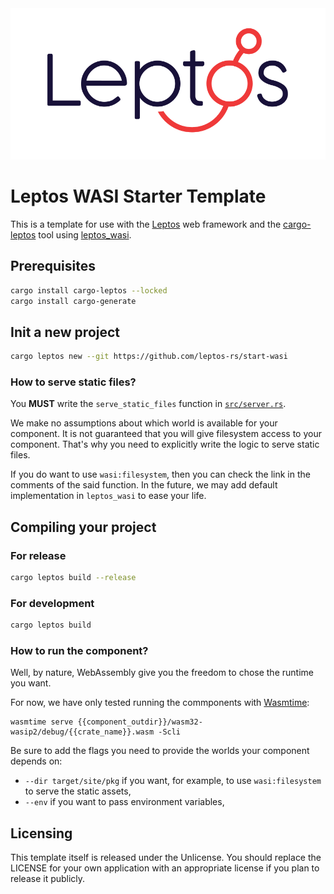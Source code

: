 <picture>
    <source srcset="https://raw.githubusercontent.com/leptos-rs/leptos/main/docs/logos/Leptos_logo_Solid_White.svg" media="(prefers-color-scheme: dark)">
    <img src="https://raw.githubusercontent.com/leptos-rs/leptos/main/docs/logos/Leptos_logo_RGB.svg" alt="Leptos Logo">
</picture>

# Leptos WASI Starter Template

This is a template for use with the [Leptos](https://github.com/leptos-rs/leptos) web
framework and the [cargo-leptos](https://github.com/akesson/cargo-leptos) tool
using [leptos_wasi](https://github.com/leptos-rs/leptos_wasi).

## Prerequisites

```bash
cargo install cargo-leptos --locked
cargo install cargo-generate
```

## Init a new project

```bash
cargo leptos new --git https://github.com/leptos-rs/start-wasi
```

### How to serve static files?

You **MUST** write the `serve_static_files` function in
[`src/server.rs`](src/server.rs).

We make no assumptions about which world is available for your component.
It is not guaranteed that you will give filesystem access to your component.
That's why you need to explicitly write the logic to serve static files.

If you do want to use `wasi:filesystem`, then you can check the link
in the comments of the said function. In the future, we may add default
implementation in `leptos_wasi` to ease your life.

## Compiling your project

### For release

```bash
cargo leptos build --release
```

### For development

```bash
cargo leptos build
```

### How to run the component?

Well, by nature, WebAssembly give you the freedom to chose the runtime you want.

For now, we have only tested running the commponents with [Wasmtime](https://wasmtime.dev):

```
wasmtime serve {{component_outdir}}/wasm32-wasip2/debug/{{crate_name}}.wasm -Scli
```

Be sure to add the flags you need to provide the worlds your component depends on:

* `--dir target/site/pkg` if you want, for example, to use `wasi:filesystem` to serve
  the static assets,
* `--env` if you want to pass environment variables,

## Licensing

This template itself is released under the Unlicense. You should replace the LICENSE for your own application with an appropriate license if you plan to release it publicly.

